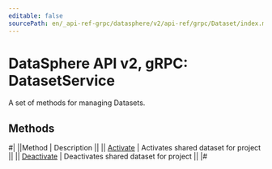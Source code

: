 ```yaml
---
editable: false
sourcePath: en/_api-ref-grpc/datasphere/v2/api-ref/grpc/Dataset/index.md
---
```


# DataSphere API v2, gRPC: DatasetService

A set of methods for managing Datasets.

## Methods

#|
||Method | Description ||
|| [Activate](activate.md) | Activates shared dataset for project ||
|| [Deactivate](deactivate.md) | Deactivates shared dataset for project ||
|#